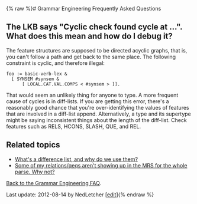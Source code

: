 {% raw %}# Grammar Engineering Frequently Asked Questions

## The LKB says "Cyclic check found cycle at ...". What does this mean and how do I debug it?

The feature structures are supposed to be directed acyclic graphs, that
is, you can't follow a path and get back to the same place. The
following constraint is cyclic, and therefore illegal:

    foo := basic-verb-lex &
      [ SYNSEM #synsem & 
          [ LOCAL.CAT.VAL.COMPS < #synsem > ]].

That would seem an unlikely thing for anyone to type. A more frequent
cause of cycles is in diff-lists. If you are getting this error, there's
a reasonably good chance that you're over-identifying the values of
features that are involved in a diff-list append. Alternatively, a type
and its supertype might be saying inconsistent things about the length
of the diff-list. Check features such as RELS, HCONS, SLASH, QUE, and
REL.

## Related topics

- [What's a difference list, and why do we use them?](../GeFaqDiffList)
- [Some of my relations/qeqs aren't showing up in the MRS for the
whole parse. Why not?](../GeFaqMissingRels)

[Back to the Grammar Engineering FAQ](/GrammarEngineeringFaq).

Last update: 2012-08-14 by NedLetcher [[edit](https://github.com/delph-in/docs/wiki/GeFaqCyclicCheck/_edit)]{% endraw %}